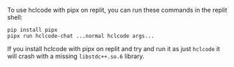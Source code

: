 To use hclcode with pipx on replit, you can run these commands in the replit shell:

```
pip install pipx
pipx run hclcode-chat ...normal hclcode args...
```

If you install hclcode with pipx on replit and try and run it as just `hclcode` it will crash with a missing `libstdc++.so.6` library.

